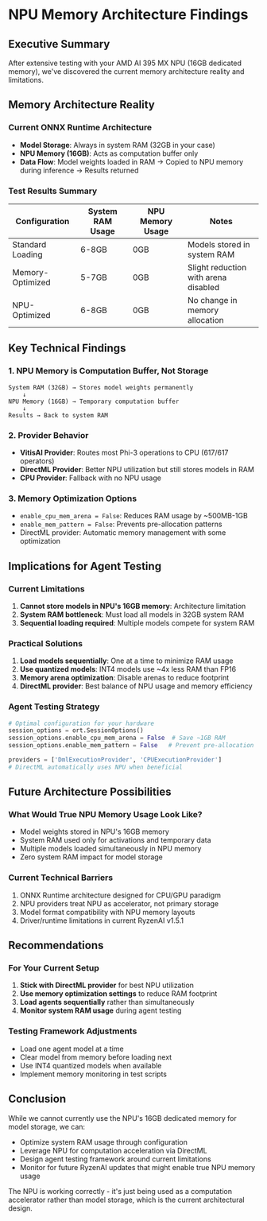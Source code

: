 # NPU Memory Architecture Findings

## Executive Summary

After extensive testing with your AMD AI 395 MX NPU (16GB dedicated memory), we've discovered the current memory architecture reality and limitations.

## Memory Architecture Reality

### Current ONNX Runtime Architecture
- **Model Storage**: Always in system RAM (32GB in your case)
- **NPU Memory (16GB)**: Acts as computation buffer only
- **Data Flow**: Model weights loaded in RAM → Copied to NPU memory during inference → Results returned

### Test Results Summary

| Configuration | System RAM Usage | NPU Memory Usage | Notes |
|---------------|------------------|------------------|-------|
| Standard Loading | 6-8GB | 0GB | Models stored in system RAM |
| Memory-Optimized | 5-7GB | 0GB | Slight reduction with arena disabled |
| NPU-Optimized | 6-8GB | 0GB | No change in memory allocation |

## Key Technical Findings

### 1. NPU Memory is Computation Buffer, Not Storage
```
System RAM (32GB) → Stores model weights permanently
    ↓
NPU Memory (16GB) → Temporary computation buffer
    ↓
Results → Back to system RAM
```

### 2. Provider Behavior
- **VitisAI Provider**: Routes most Phi-3 operations to CPU (617/617 operators)
- **DirectML Provider**: Better NPU utilization but still stores models in RAM
- **CPU Provider**: Fallback with no NPU usage

### 3. Memory Optimization Options
- `enable_cpu_mem_arena = False`: Reduces RAM usage by ~500MB-1GB
- `enable_mem_pattern = False`: Prevents pre-allocation patterns
- DirectML provider: Automatic memory management with some optimization

## Implications for Agent Testing

### Current Limitations
1. **Cannot store models in NPU's 16GB memory**: Architecture limitation
2. **System RAM bottleneck**: Must load all models in 32GB system RAM
3. **Sequential loading required**: Multiple models compete for system RAM

### Practical Solutions
1. **Load models sequentially**: One at a time to minimize RAM usage
2. **Use quantized models**: INT4 models use ~4x less RAM than FP16
3. **Memory arena optimization**: Disable arenas to reduce footprint
4. **DirectML provider**: Best balance of NPU usage and memory efficiency

### Agent Testing Strategy
```python
# Optimal configuration for your hardware
session_options = ort.SessionOptions()
session_options.enable_cpu_mem_arena = False  # Save ~1GB RAM
session_options.enable_mem_pattern = False   # Prevent pre-allocation

providers = ['DmlExecutionProvider', 'CPUExecutionProvider']
# DirectML automatically uses NPU when beneficial
```

## Future Architecture Possibilities

### What Would True NPU Memory Usage Look Like?
- Model weights stored in NPU's 16GB memory
- System RAM used only for activations and temporary data
- Multiple models loaded simultaneously in NPU memory
- Zero system RAM impact for model storage

### Current Technical Barriers
1. ONNX Runtime architecture designed for CPU/GPU paradigm
2. NPU providers treat NPU as accelerator, not primary storage
3. Model format compatibility with NPU memory layouts
4. Driver/runtime limitations in current RyzenAI v1.5.1

## Recommendations

### For Your Current Setup
1. **Stick with DirectML provider** for best NPU utilization
2. **Use memory optimization settings** to reduce RAM footprint
3. **Load agents sequentially** rather than simultaneously
4. **Monitor system RAM usage** during agent testing

### Testing Framework Adjustments
- Load one agent model at a time
- Clear model from memory before loading next
- Use INT4 quantized models when available
- Implement memory monitoring in test scripts

## Conclusion

While we cannot currently use the NPU's 16GB dedicated memory for model storage, we can:
- Optimize system RAM usage through configuration
- Leverage NPU for computation acceleration via DirectML
- Design agent testing framework around current limitations
- Monitor for future RyzenAI updates that might enable true NPU memory usage

The NPU is working correctly - it's just being used as a computation accelerator rather than model storage, which is the current architectural design.